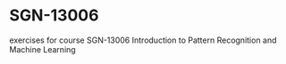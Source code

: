 # SGN-13006
exercises for course SGN-13006 Introduction to Pattern Recognition and Machine Learning
